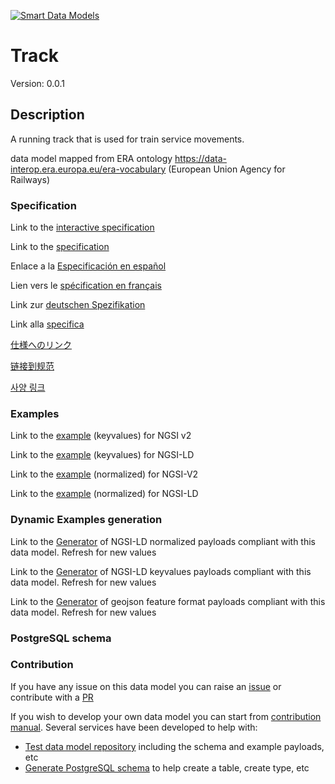 [![Smart Data Models](https://smartdatamodels.org/wp-content/uploads/2022/01/SmartDataModels_logo.png "Logo")](https://smartdatamodels.org)
# Track
Version: 0.0.1

## Description 

A running track that is used for train service movements.

data model mapped from ERA ontology https://data-interop.era.europa.eu/era-vocabulary (European Union Agency for Railways)
### Specification

Link to the [interactive specification](https://swagger.lab.fiware.org/?url=https://smart-data-models.github.io/dataModel.ERA/Track/swagger.yaml)

Link to the [specification](https://github.com/smart-data-models/dataModel.ERA/blob/master/Track/doc/spec.md)

Enlace a la [Especificación en español](https://github.com/smart-data-models/dataModel.ERA/blob/master/Track/doc/spec_ES.md)

Lien vers le [spécification en français](https://github.com/smart-data-models/dataModel.ERA/blob/master/Track/doc/spec_FR.md)

Link zur [deutschen Spezifikation](https://github.com/smart-data-models/dataModel.ERA/blob/master/Track/doc/spec_DE.md)

Link alla [specifica](https://github.com/smart-data-models/dataModel.ERA/blob/master/Track/doc/spec_IT.md)

[仕様へのリンク](https://github.com/smart-data-models/dataModel.ERA/blob/master/Track/doc/spec_JA.md)

[链接到规范](https://github.com/smart-data-models/dataModel.ERA/blob/master/Track/doc/spec_ZH.md)

[사양 링크](https://github.com/smart-data-models/dataModel.ERA/blob/master/Track/doc/spec_KO.md)
### Examples

Link to the [example](https://smart-data-models.github.io/dataModel.ERA/Track/examples/example.json) (keyvalues) for NGSI v2

Link to the [example](https://smart-data-models.github.io/dataModel.ERA/Track/examples/example.jsonld) (keyvalues) for NGSI-LD

Link to the [example](https://smart-data-models.github.io/dataModel.ERA/Track/examples/example-normalized.json) (normalized) for NGSI-V2

Link to the [example](https://smart-data-models.github.io/dataModel.ERA/Track/examples/example-normalized.jsonld) (normalized) for NGSI-LD
### Dynamic Examples generation

Link to the [Generator](https://smartdatamodels.org/extra/ngsi-ld_generator.php?schemaUrl=https://raw.githubusercontent.com/smart-data-models/dataModel.ERA/master/Track/schema.json&email=info@smartdatamodels.org) of NGSI-LD normalized payloads compliant with this data model. Refresh for new values

Link to the [Generator](https://smartdatamodels.org/extra/ngsi-ld_generator_keyvalues.php?schemaUrl=https://raw.githubusercontent.com/smart-data-models/dataModel.ERA/master/Track/schema.json&email=info@smartdatamodels.org) of NGSI-LD keyvalues payloads compliant with this data model. Refresh for new values

Link to the [Generator](https://smartdatamodels.org/extra/geojson_features_generator.php?schemaUrl=https://raw.githubusercontent.com/smart-data-models/dataModel.ERA/master/Track/schema.json&email=info@smartdatamodels.org) of geojson feature format payloads compliant with this data model. Refresh for new values
### PostgreSQL schema
### Contribution

 If you have any issue on this data model you can raise an [issue](https://github.com/smart-data-models/dataModel.ERA/issues)  or contribute with a [PR](https://github.com/smart-data-models/dataModel.ERA/pulls)

 If you wish to develop your own data model you can start from [contribution manual](https://bit.ly/contribution_manual). Several services have been developed to help with: 
 - [Test data model repository](https://smartdatamodels.org/index.php/data-models-contribution-api/) including the schema and example payloads, etc
 - [Generate PostgreSQL schema](https://smartdatamodels.org/index.php/sql-service/) to help create a table, create type, etc